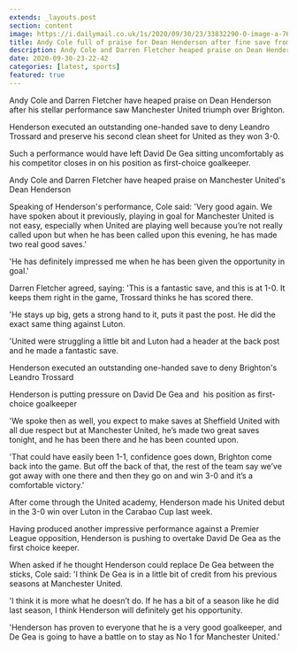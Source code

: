 ```yaml
---
extends: _layouts.post
section: content
image: https://i.dailymail.co.uk/1s/2020/09/30/23/33832290-0-image-a-76_1601503656927.jpg 
title: Andy Cole full of praise for Dean Henderson after fine save from Leandro Trossard 
description: Andy Cole and Darren Fletcher heaped praise on Dean Henderson after he executed an outstanding one-handed save to deny Leandro Trossard and preserve his second clean sheet for as they won 3-0. 
date: 2020-09-30-23-22-42 
categories: [latest, sports] 
featured: true 
--- 
```

Andy Cole and Darren Fletcher have heaped praise on Dean Henderson after his stellar performance saw Manchester United triumph over Brighton. 

Henderson executed an outstanding one-handed save to deny Leandro Trossard and preserve his second clean sheet for United as they won 3-0. 

Such a performance would have left David De Gea sitting uncomfortably as his competitor closes in on his position as first-choice goalkeeper. 

Andy Cole and Darren Fletcher have heaped praise on Manchester United's Dean Henderson

Speaking of Henderson's performance, Cole said: 'Very good again. We have spoken about it previously, playing in goal for Manchester United is not easy, especially when United are playing well because you’re not really called upon but when he has been called upon this evening, he has made two real good saves.'  

'He has definitely impressed me when he has been given the opportunity in goal.' 

Darren Fletcher agreed, saying: 'This is a fantastic save, and this is at 1-0. It keeps them right in the game, Trossard thinks he has scored there. 

'He stays up big, gets a strong hand to it, puts it past the post. He did the exact same thing against Luton.

'United were struggling a little bit and Luton had a header at the back post and he made a fantastic save. 

Henderson executed an outstanding one-handed save to deny Brighton's Leandro Trossard

Henderson is putting pressure on David De Gea and  his position as first-choice goalkeeper

'We spoke then as well, you expect to make saves at Sheffield United with all due respect but at Manchester United, he’s made two great saves tonight, and he has been there and he has been counted upon. 

'That could have easily been 1-1, confidence goes down, Brighton come back into the game. But off the back of that, the rest of the team say we’ve got away with one there and then they go on and win 3-0 and it’s a comfortable victory.'

After come through the United academy, Henderson made his United debut in the 3-0 win over Luton in the Carabao Cup last week. 

Having produced another impressive performance against a Premier League opposition, Henderson is pushing to overtake David De Gea as the first choice keeper. 

When asked if he thought Henderson could replace De Gea between the sticks, Cole said: 'I think De Gea is in a little bit of credit from his previous seasons at Manchester United.

'I think it is more what he doesn’t do. If he has a bit of a season like he did last season, I think Henderson will definitely get his opportunity.

'Henderson has proven to everyone that he is a very good goalkeeper, and De Gea is going to have a battle on to stay as No 1 for Manchester United.' 

